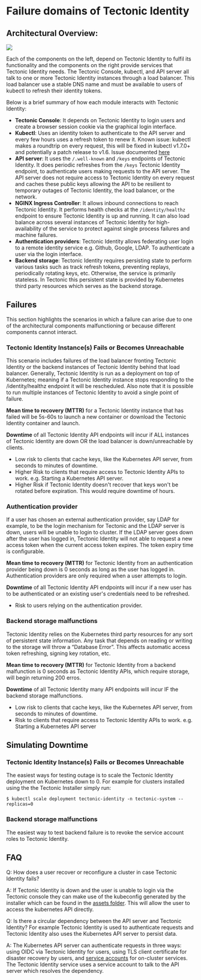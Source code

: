 # Failure domains of Tectonic Identity

## Architectural Overview:
![][dex-architecture]

Each of the components on the left, depend on Tectonic Identity to fulfil its functionality and the components on the right provide services that Tectonic Identity needs. The Tectonic Console, kubectl, and API server all talk to one or more Tectonic Identity instances through a load balancer. This load balancer use a stable DNS name and must be available to users of kubectl to refresh their identity tokens.

Below is a brief summary of how each module interacts with Tectonic Identity:

* **Tectonic Console**: It depends on Tectonic Identity to login users and create a browser session cookie via the graphical login interface.
* **Kubectl**: Uses an identity token to authenticate to the API server and every few hours uses a refresh token to renew it.
               Known issue: kubectl makes a roundtrip on every request, this will be fixed in kubectl v1.7.0+ and potentially a patch release to v1.6. Issue documented [here][kubernetes-issue]
* **API server**: It uses the `/.well-known` and `/keys` endpoints of Tectonic Identity. It does periodic refreshes from the `/keys` Tectonic Identity endpoint, to authenticate users making requests to the API server. The API server does not require access to Tectonic Identity on every request and caches these public keys allowing the API to be resilient to temporary outages of Tectonic Identity, the load balancer, or the network.
* **NGINX Ingress Controller**: It allows inbound connections to reach Tectonic Identity. It performs health checks at the `/identity/healthz` endpoint to ensure Tectonic Identity is up and running. It can also load balance across several instances of Tectonic Identity for high-availability of the service to protect against single process failures and machine failures.
* **Authentication providers**: Tectonic Identity allows federating user login to a remote identity service e.g. Github, Google, LDAP. To authenticate a user via the login interface.
* **Backend storage**: Tectonic Identity requires persisting state to perform various tasks such as track refresh tokens, preventing replays, periodically rotating keys, etc. Otherwise, the service is primarily stateless. In Tectonic this persistent state is provided by Kubernetes third party resources which serves as the backend storage.

## Failures

This section highlights the scenarios in which a failure can arise due to one of the architectural components malfunctioning or because different components cannot interact.

### Tectonic Identity Instance(s) Fails or Becomes Unreachable

This scenario includes failures of the load balancer fronting Tectonic Identity or the backend instances of Tectonic Identity behind that load balancer. Generally, Tectonic Identity is run as a deployment on top of Kubernetes; meaning if a Tectonic Identity instance stops responding to the /identity/healthz endpoint it will be rescheduled. Also note that it is possible to run multiple instances of Tectonic Identity to avoid a single point of failure.

**Mean time to recovery (MTTR)** for a Tectonic Identity instance that has failed will be 5s-60s to launch a new container or download the Tectonic Identity container and launch.

**Downtime** of all Tectonic Identity API endpoints will incur if ALL instances of Tectonic Identity are down OR the load balancer is down/unreachable by clients.
   * Low risk to clients that cache keys, like the Kubernetes API server, from seconds to minutes of downtime.
   * Higher Risk to clients that require access to Tectonic Identity APIs to work. e.g. Starting a Kubernetes API server.
   * Higher Risk if Tectonic Identity doesn't recover that keys won't be rotated before expiration. This would require downtime of hours.

### Authentication provider

If a user has chosen an external authentication provider, say LDAP for example, to be the login mechanism for Tectonic and the LDAP server is down, users will be unable to login to cluster. If the LDAP server goes down after the user has logged in, Tectonic Identity will not able to request a new access token when the current access token expires. The token expiry time is configurable.

**Mean time to recovery (MTTR)** for Tectonic Identity from an authentication provider being down is 0 seconds as long as the user has logged in. Authentication providers are only required when a user attempts to login.

**Downtime** of all Tectonic Identity API endpoints will incur if a new user has to be authenticated or an existing user's credentials need to be refreshed.
   * Risk to users relying on the authentication provider.

### Backend storage malfunctions

Tectonic Identity relies on the Kubernetes third party resources for any sort of persistent state information. Any task that depends on reading or writing to the storage will throw a “Database Error”. This affects automatic access token refreshing, signing key rotation, etc.

**Mean time to recovery (MTTR)** for Tectonic Identity from a backend malfunction is 0 seconds as Tectonic Identity APIs, which require storage, will begin returning 200 erros.

**Downtime** of all Tectonic Identity many API endpoints will incur IF the backend storage malfunctions.
   * Low risk to clients that cache keys, like the Kubernetes API server, from seconds to minutes of downtime. 
   * Risk to clients that require access to Tectonic Identity APIs to work. e.g. Starting a Kubernetes API server


## Simulating Downtime

### Tectonic Identity Instance(s) Fails or Becomes Unreachable

The easiest ways for testing outage is to scale the Tectonic Identity deployment on Kubernetes down to 0. For example for clusters installed using the the Tectonic Installer simply run:
```
$ kubectl scale deployment tectonic-identity -n tectonic-system --replicas=0
```

### Backend storage malfunctions

The easiest way to test backend failure is to revoke the service account roles to Tectonic Identity.

## FAQ
Q: How does a user recover or reconfigure a cluster in case Tectonic Identity fails?

A: If Tectonic Identity is down and the user is unable to login via the Tectonic console they can make use of the kubeconfig generated by the installer which can be found in the [assets folder](assets-zip.md). This will allow the user to access the kubernetes API directly.

Q: Is there a circular dependency between the API server and Tectonic Identity? For example Tectonic Identity is used to authenticate requests and Tectonic Identity also uses the Kubernetes API server to persist data.

A: The Kubernetes API server can authenticate requests in three ways: using OIDC via Tectonic Identity for users, using TLS client certificate for disaster recovery by users, and [service accounts](https://kubernetes.io/docs/tasks/configure-pod-container/configure-service-account/) for on-cluster services. The Tectonic Identity service uses a service account to talk to the API server which resolves the dependency.


[dex-architecture]: ../img/failure-domains-identity.png
[kubernetes-issue]: https://github.com/kubernetes/kubernetes/issues/42654#issuecomment-297832539

